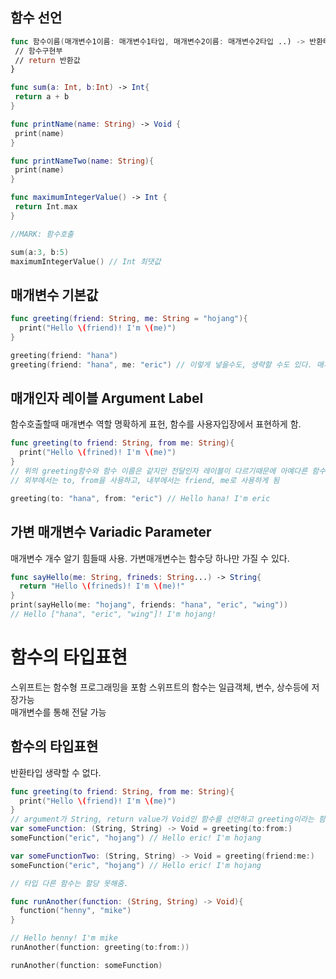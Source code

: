 ## 함수 선언
 ```swift
func 함수이름(매개변수1이름: 매개변수1타입, 매개변수2이름: 매개변수2타입 ..) -> 반환타입{
  // 함수구현부
  // return 반환값
}

func sum(a: Int, b:Int) -> Int{
  return a + b
}

func printName(name: String) -> Void {
  print(name)
}

func printNameTwo(name: String){
  print(name)
}

func maximumIntegerValue() -> Int {
  return Int.max
}

//MARK: 함수호출

sum(a:3, b:5)
maximumIntegerValue() // Int 최댓값
```

## 매개변수 기본값

```swift
func greeting(friend: String, me: String = "hojang"){
  print("Hello \(friend)! I'm \(me)")
}

greeting(friend: "hana")
greeting(friend: "hana", me: "eric") // 이렇게 넣을수도, 생략할 수도 있다. 매개변수 기본값임

```

## 매개인자 레이블 Argument Label
함수호출할때 매개변수 역할 명확하게 표헌, 함수를 사용자입장에서 표현하게 함.

```swift
func greeting(to friend: String, from me: String){
  print("Hello \(frined)! I'm \(me)")
}
// 위의 greeting함수와 함수 이름은 같지만 전달인자 레이블이 다르기때문에 아예다른 함수로 인식함.
// 외부에서는 to, from을 사용하고, 내부에서는 friend, me로 사용하게 됨

greeting(to: "hana", from: "eric") // Hello hana! I'm eric
```

## 가변 매개변수 Variadic Parameter
매개변수 개수 알기 힘들때 사용. 가변매개변수는 함수당 하나만 가질 수 있다. 
```swift
func sayHello(me: String, frineds: String...) -> String{
  return "Hello \(frineds)! I'm \(me)!"
}
print(sayHello(me: "hojang", friends: "hana", "eric", "wing"))
// Hello ["hana", "eric", "wing"]! I'm hojang!
```

# 함수의 타입표현
스위프트는 함수형 프로그래밍을 포함 
스위프트의 함수는 일급객체, 변수, 상수등에 저장가능  
매개변수를 통해 전달 가능

## 함수의 타입표현
반환타입 생략할 수 없다.
```swift
func greeting(to friend: String, from me: String){
  print("Hello \(friend)! I'm \(me)")
}
// argument가 String, return value가 Void인 함수를 선언하고 greeting이라는 함수를 할당해줌.
var someFunction: (String, String) -> Void = greeting(to:from:)
someFunction("eric", "hojang") // Hello eric! I'm hojang

var someFunctionTwo: (String, String) -> Void = greeting(friend:me:)
someFunction("eric", "hojang") // Hello eric! I'm hojang

// 타입 다른 함수는 할당 못해줌.

func runAnother(function: (String, String) -> Void){
  function("henny", "mike")
}

// Hello henny! I'm mike
runAnother(function: greeting(to:from:))

runAnother(function: someFunction)

```


